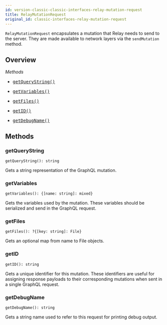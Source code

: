 ```yaml
---
id: version-classic-classic-interfaces-relay-mutation-request
title: RelayMutationRequest
original_id: classic-interfaces-relay-mutation-request
---
```


`RelayMutationRequest` encapsulates a mutation that Relay needs to send to the server. They are made available to network layers via the `sendMutation` method.

## Overview

*Methods*

<ul class="apiIndex">
  <li>
    <a href="#getquerystring">
      <pre>getQueryString()</pre>
    </a>
  </li>
  <li>
    <a href="#getvariables">
      <pre>getVariables()</pre>
    </a>
  </li>
  <li>
    <a href="#getfiles">
      <pre>getFiles()</pre>
    </a>
  </li>
  <li>
    <a href="#getid">
      <pre>getID()</pre>
    </a>
  </li>
  <li>
    <a href="#getdebugname">
      <pre>getDebugName()</pre>
    </a>
  </li>
</ul>


## Methods

### getQueryString

```
getQueryString(): string
```

Gets a string representation of the GraphQL mutation.

### getVariables

```
getVariables(): {[name: string]: mixed}
```

Gets the variables used by the mutation. These variables should be serialized and send in the GraphQL request.

### getFiles

```
getFiles(): ?{[key: string]: File}
```

Gets an optional map from name to File objects.

### getID

```
getID(): string
```

Gets a unique identifier for this mutation. These identifiers are useful for assigning response payloads to their corresponding mutations when sent in a single GraphQL request.

### getDebugName

```
getDebugName(): string
```

Gets a string name used to refer to this request for printing debug output.
